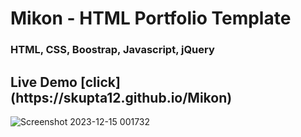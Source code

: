 <h1>Mikon - HTML Portfolio Template</h1>
<h3>HTML, CSS, Boostrap, Javascript, jQuery</h3>

<h2> Live Demo [click](https://skupta12.github.io/Mikon) </h2>

![Screenshot 2023-12-15 001732](https://github.com/skupta12/Mikon/assets/89469062/b102692c-545f-4fab-a47f-7ede88ae1c1b)
